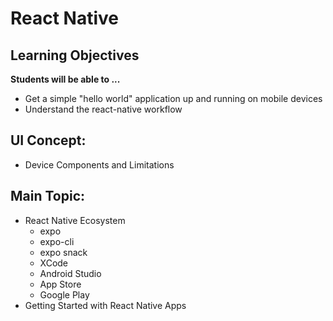 # React Native

## Learning Objectives

**Students will be able to ...**

* Get a simple "hello world" application up and running on mobile devices
* Understand the react-native workflow

## UI Concept:
* Device Components and Limitations

## Main Topic:
* React Native Ecosystem
  * expo
  * expo-cli
  * expo snack
  * XCode
  * Android Studio
  * App Store
  * Google Play
* Getting Started with React Native Apps
